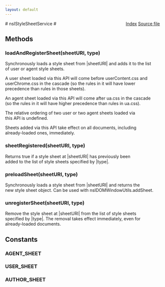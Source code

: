 ```yaml
---
layout: default
---
```

<div class='links' style='float:right'><a href="../index.html">Index</a>
<a href="http://dxr.mozilla.org/mozilla-central/source/layout/base/nsIStyleSheetService.idl">Source file</a>
</div>
# nsIStyleSheetService #

## Methods ##

### loadAndRegisterSheet(sheetURI, type) ###
  
Synchronously loads a style sheet from |sheetURI| and adds it to the list  
of user or agent style sheets.  
  
A user sheet loaded via this API will come before userContent.css and  
userChrome.css in the cascade (so the rules in it will have lower  
precedence than rules in those sheets).  
  
An agent sheet loaded via this API will come after ua.css in the cascade  
(so the rules in it will have higher precedence than rules in ua.css).  
  
The relative ordering of two user or two agent sheets loaded via  
this API is undefined.  
  
Sheets added via this API take effect on all documents, including  
already-loaded ones, immediately.  
  

### sheetRegistered(sheetURI, type) ###
  
Returns true if a style sheet at |sheetURI| has previously been  
added to the list of style sheets specified by |type|.  
  

### preloadSheet(sheetURI, type) ###
  
Synchronously loads a style sheet from |sheetURI| and returns the  
new style sheet object. Can be used with nsIDOMWindowUtils.addSheet.  
  

### unregisterSheet(sheetURI, type) ###
  
Remove the style sheet at |sheetURI| from the list of style sheets  
specified by |type|.  The removal takes effect immediately, even for  
already-loaded documents.  
  

## Constants ##

### AGENT_SHEET ###

### USER_SHEET ###

### AUTHOR_SHEET ###
